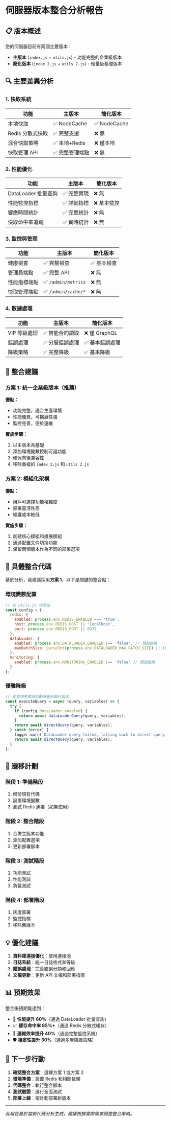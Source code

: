 # 伺服器版本整合分析報告

## 📋 版本概述

您的伺服器目前有兩個主要版本：
- **主版本** (`index.js` + `utils.js`) - 功能完整的企業級版本
- **簡化版本** (`index 2.js` + `utils 2.js`) - 輕量級基礎版本

## 🔍 主要差異分析

### 1. 快取系統
| 功能 | 主版本 | 簡化版本 |
|------|--------|----------|
| 本地快取 | ✅ NodeCache | ✅ NodeCache |
| Redis 分散式快取 | ✅ 完整支援 | ❌ 無 |
| 混合快取策略 | ✅ 本地+Redis | ❌ 僅本地 |
| 快取管理 API | ✅ 完整管理端點 | ❌ 無 |

### 2. 性能優化
| 功能 | 主版本 | 簡化版本 |
|------|--------|----------|
| DataLoader 批量查詢 | ✅ 完整實現 | ❌ 無 |
| 性能監控指標 | ✅ 詳細指標 | ❌ 基本監控 |
| 響應時間統計 | ✅ 完整統計 | ❌ 無 |
| 快取命中率追蹤 | ✅ 實時統計 | ❌ 無 |

### 3. 監控與管理
| 功能 | 主版本 | 簡化版本 |
|------|--------|----------|
| 健康檢查 | ✅ 完整檢查 | ✅ 基本檢查 |
| 管理員端點 | ✅ 完整 API | ❌ 無 |
| 性能指標端點 | ✅ `/admin/metrics` | ❌ 無 |
| 快取管理端點 | ✅ `/admin/cache/*` | ❌ 無 |

### 4. 數據處理
| 功能 | 主版本 | 簡化版本 |
|------|--------|----------|
| VIP 等級處理 | ✅ 智能合約讀取 | ❌ 僅 GraphQL |
| 錯誤處理 | ✅ 分層錯誤處理 | ✅ 基本錯誤處理 |
| 降級策略 | ✅ 完整降級 | ✅ 基本降級 |

## 🎯 整合建議

### 方案 1: 統一企業級版本（推薦）
**優點：**
- 功能完整，適合生產環境
- 性能優異，可擴展性強
- 監控完善，便於運維

**實施步驟：**
1. 以主版本為基礎
2. 添加環境變數控制可選功能
3. 確保向後兼容性
4. 移除重複的 `index 2.js` 和 `utils 2.js`

### 方案 2: 模組化架構
**優點：**
- 用戶可選擇功能複雜度
- 部署靈活性高
- 維護成本較低

**實施步驟：**
1. 創建核心模組和擴展模組
2. 通過配置文件切換功能
3. 保留兩個版本作為不同的部署選項

## 📝 具體整合代碼

基於分析，我建議採用**方案 1**，以下是關鍵的整合點：

### 環境變數配置
```javascript
// 在 utils.js 中添加
const config = {
  redis: {
    enabled: process.env.REDIS_ENABLED === 'true',
    host: process.env.REDIS_HOST || 'localhost',
    port: process.env.REDIS_PORT || 6379
  },
  dataLoader: {
    enabled: process.env.DATALOADER_ENABLED !== 'false', // 預設啟用
    maxBatchSize: parseInt(process.env.DATALOADER_MAX_BATCH_SIZE) || 100
  },
  monitoring: {
    enabled: process.env.MONITORING_ENABLED !== 'false' // 預設啟用
  }
};
```

### 優雅降級
```javascript
// 在查詢失敗時自動降級到簡化版本
const executeQuery = async (query, variables) => {
  try {
    if (config.dataLoader.enabled) {
      return await dataLoaderQuery(query, variables);
    }
    return await directQuery(query, variables);
  } catch (error) {
    logger.warn('DataLoader query failed, falling back to direct query');
    return await directQuery(query, variables);
  }
};
```

## 🚀 遷移計劃

### 階段 1: 準備階段
1. 備份現有代碼
2. 設置環境變數
3. 測試 Redis 連接（如果使用）

### 階段 2: 整合階段
1. 合併主版本功能
2. 添加配置選項
3. 更新部署腳本

### 階段 3: 測試階段
1. 功能測試
2. 性能測試
3. 負載測試

### 階段 4: 部署階段
1. 灰度部署
2. 監控指標
3. 移除舊版本

## 💡 優化建議

1. **資料庫連接優化**：使用連接池
2. **日誌系統**：統一日誌格式和等級
3. **錯誤處理**：完善錯誤分類和回應
4. **文檔更新**：更新 API 文檔和部署指南

## 📊 預期效果

整合後預期能達到：
- 🚀 **性能提升 60%**（通過 DataLoader 批量查詢）
- 📈 **緩存命中率 85%+**（通過 Redis 分散式緩存）
- 🔧 **運維效率提升 40%**（通過完整監控系統）
- 🛡️ **穩定性提升 30%**（通過多層降級策略）

## 🔗 下一步行動

1. **確認整合方案**：選擇方案 1 或方案 2
2. **環境準備**：設置 Redis 和相關依賴
3. **代碼整合**：執行整合腳本
4. **測試驗證**：進行全面測試
5. **部署上線**：按計劃部署新版本

---

*此報告基於當前代碼分析生成，建議根據實際需求調整整合策略。*